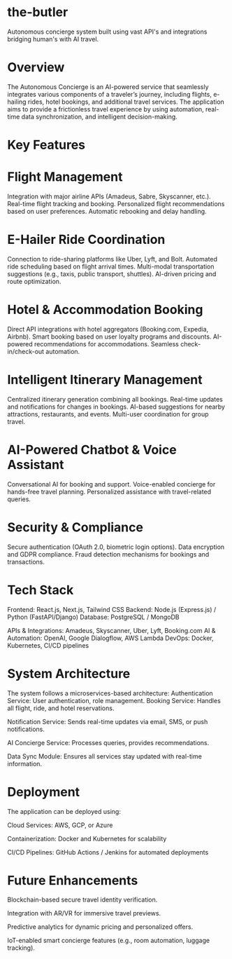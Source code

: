 # the-butler
Autonomous concierge system built using vast API's and integrations bridging human's with AI travel.


# Overview

The Autonomous Concierge is an AI-powered service that seamlessly integrates various components of a traveler’s journey, including flights, e-hailing rides, hotel bookings, and additional travel services. The application aims to provide a frictionless travel experience by using automation, real-time data synchronization, and intelligent decision-making.

# Key Features

# Flight Management

Integration with major airline APIs (Amadeus, Sabre, Skyscanner, etc.).
Real-time flight tracking and booking.
Personalized flight recommendations based on user preferences.
Automatic rebooking and delay handling.

# E-Hailer Ride Coordination
Connection to ride-sharing platforms like Uber, Lyft, and Bolt.
Automated ride scheduling based on flight arrival times.
Multi-modal transportation suggestions (e.g., taxis, public transport, shuttles).
AI-driven pricing and route optimization.

# Hotel & Accommodation Booking
Direct API integrations with hotel aggregators (Booking.com, Expedia, Airbnb).
Smart booking based on user loyalty programs and discounts.
AI-powered recommendations for accommodations.
Seamless check-in/check-out automation.

# Intelligent Itinerary Management
Centralized itinerary generation combining all bookings.
Real-time updates and notifications for changes in bookings.
AI-based suggestions for nearby attractions, restaurants, and events.
Multi-user coordination for group travel.

# AI-Powered Chatbot & Voice Assistant
Conversational AI for booking and support.
Voice-enabled concierge for hands-free travel planning.
Personalized assistance with travel-related queries.

# Security & Compliance
Secure authentication (OAuth 2.0, biometric login options).
Data encryption and GDPR compliance.
Fraud detection mechanisms for bookings and transactions.

# Tech Stack

Frontend: React.js, Next.js, Tailwind CSS
Backend: Node.js (Express.js) / Python (FastAPI/Django)
Database: PostgreSQL / MongoDB

APIs & Integrations: Amadeus, Skyscanner, Uber, Lyft, Booking.com
AI & Automation: OpenAI, Google Dialogflow, AWS Lambda
DevOps: Docker, Kubernetes, CI/CD pipelines

# System Architecture
The system follows a microservices-based architecture:
Authentication Service: User authentication, role management.
Booking Service: Handles all flight, ride, and hotel reservations.

Notification Service: Sends real-time updates via email, SMS, or push notifications.

AI Concierge Service: Processes queries, provides recommendations.

Data Sync Module: Ensures all services stay updated with real-time information.

# Deployment

The application can be deployed using:

Cloud Services: AWS, GCP, or Azure

Containerization: Docker and Kubernetes for scalability

CI/CD Pipelines: GitHub Actions / Jenkins for automated deployments

# Future Enhancements

Blockchain-based secure travel identity verification.

Integration with AR/VR for immersive travel previews.

Predictive analytics for dynamic pricing and personalized offers.

IoT-enabled smart concierge features (e.g., room automation, luggage tracking).
